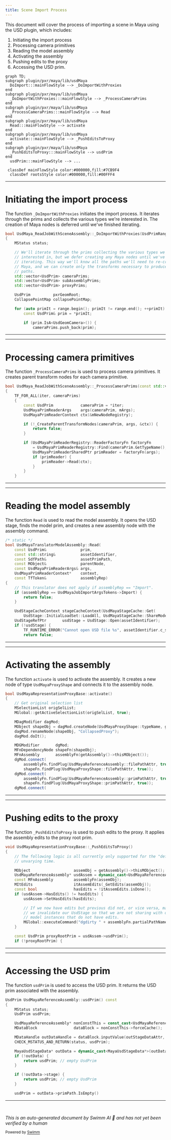 ```yaml
---
title: Scene Import Process
---
```


This document will cover the process of importing a scene in Maya using the USD plugin, which includes:

1. Initiating the import process
2. Processing camera primitives
3. Reading the model assembly
4. Activating the assembly
5. Pushing edits to the proxy
6. Accessing the USD prim.

```mermaid
graph TD;
subgraph plugin/pxr/maya/lib/usdMaya
  DoImport:::mainFlowStyle --> _DoImportWithProxies
end
subgraph plugin/pxr/maya/lib/usdMaya
  _DoImportWithProxies:::mainFlowStyle --> _ProcessCameraPrims
end
subgraph plugin/pxr/maya/lib/usdMaya
  _ProcessCameraPrims:::mainFlowStyle --> Read
end
subgraph plugin/pxr/maya/lib/usdMaya
  Read:::mainFlowStyle --> activate
end
subgraph plugin/pxr/maya/lib/usdMaya
  activate:::mainFlowStyle --> _PushEditsToProxy
end
subgraph plugin/pxr/maya/lib/usdMaya
  _PushEditsToProxy:::mainFlowStyle --> usdPrim
end
  usdPrim:::mainFlowStyle --> ...

 classDef mainFlowStyle color:#000000,fill:#7CB9F4
  classDef rootsStyle color:#000000,fill:#00FFF4
```

<SwmSnippet path="/plugin/pxr/maya/lib/usdMaya/readJob_ImportWithProxies.cpp" line="292">

---

# Initiating the import process

The function `_DoImportWithProxies` initiates the import process. It iterates through the prims and collects the various types we're interested in. The creation of Maya nodes is deferred until we've finished iterating.

```c++
bool UsdMaya_ReadJobWithSceneAssembly::_DoImportWithProxies(UsdPrimRange& range)
{
    MStatus status;

    // We'll iterate through the prims collecting the various types we're
    // interested in, but we defer creating any Maya nodes until we've finished
    // iterating. This way we'll know all the paths we'll need to re-create in
    // Maya, and we can create only the transforms necessary to produce those
    // paths.
    std::vector<UsdPrim> cameraPrims;
    std::vector<UsdPrim> subAssemblyPrims;
    std::vector<UsdPrim> proxyPrims;

    UsdPrim          pxrGeomRoot;
    CollapsePointMap collapsePointMap;

    for (auto primIt = range.begin(); primIt != range.end(); ++primIt) {
        const UsdPrim& prim = *primIt;

        if (prim.IsA<UsdGeomCamera>()) {
            cameraPrims.push_back(prim);
```

---

</SwmSnippet>

<SwmSnippet path="/plugin/pxr/maya/lib/usdMaya/readJob_ImportWithProxies.cpp" line="250">

---

# Processing camera primitives

The function `_ProcessCameraPrims` is used to process camera primitives. It creates parent transform nodes for each camera primitive.

```c++
bool UsdMaya_ReadJobWithSceneAssembly::_ProcessCameraPrims(const std::vector<UsdPrim>& cameraPrims)
{
    TF_FOR_ALL(iter, cameraPrims)
    {
        const UsdPrim            cameraPrim = *iter;
        UsdMayaPrimReaderArgs    args(cameraPrim, mArgs);
        UsdMayaPrimReaderContext ctx(&mNewNodeRegistry);

        if (!_CreateParentTransformNodes(cameraPrim, args, &ctx)) {
            return false;
        }

        if (UsdMayaPrimReaderRegistry::ReaderFactoryFn factoryFn
            = UsdMayaPrimReaderRegistry::Find(cameraPrim.GetTypeName(), mArgs, cameraPrim)) {
            UsdMayaPrimReaderSharedPtr primReader = factoryFn(args);
            if (primReader) {
                primReader->Read(ctx);
            }
        }
    }

```

---

</SwmSnippet>

<SwmSnippet path="/plugin/pxr/maya/lib/usdMaya/translatorModelAssembly.cpp" line="362">

---

# Reading the model assembly

The function `Read` is used to read the model assembly. It opens the USD stage, finds the model prim, and creates a new assembly node with the assembly command.

```c++
/* static */
bool UsdMayaTranslatorModelAssembly::Read(
    const UsdPrim&               prim,
    const std::string&           assetIdentifier,
    const SdfPath&               assetPrimPath,
    const MObject&               parentNode,
    const UsdMayaPrimReaderArgs& args,
    UsdMayaPrimReaderContext*    context,
    const TfToken&               assemblyRep)
{
    // This translator does not apply if assemblyRep == "Import".
    if (assemblyRep == UsdMayaJobImportArgsTokens->Import) {
        return false;
    }

    UsdStageCacheContext stageCacheContext(UsdMayaStageCache::Get(
        UsdStage::InitialLoadSet::LoadAll, UsdMayaStageCache::ShareMode::Shared));
    UsdStageRefPtr       usdStage = UsdStage::Open(assetIdentifier);
    if (!usdStage) {
        TF_RUNTIME_ERROR("Cannot open USD file %s", assetIdentifier.c_str());
        return false;
```

---

</SwmSnippet>

<SwmSnippet path="/plugin/pxr/maya/lib/usdMaya/referenceAssembly.cpp" line="1134">

---

# Activating the assembly

The function `activate` is used to activate the assembly. It creates a new node of type `UsdMayaProxyShape` and connects it to the assembly node.

```c++
bool UsdMayaRepresentationProxyBase::activate()
{
    // Get original selection list
    MSelectionList origSelList;
    MGlobal::getActiveSelectionList(origSelList, true);

    MDagModifier dagMod;
    MObject shapeObj = dagMod.createNode(UsdMayaProxyShape::typeName, getAssembly()->thisMObject());
    dagMod.renameNode(shapeObj, "CollapsedProxy");
    dagMod.doIt();

    MDGModifier       dgMod;
    MFnDependencyNode shapeFn(shapeObj);
    MFnAssembly       assemblyFn(getAssembly()->thisMObject());
    dgMod.connect(
        assemblyFn.findPlug(UsdMayaReferenceAssembly::filePathAttr, true),
        shapeFn.findPlug(UsdMayaProxyShape::filePathAttr, true));
    dgMod.connect(
        assemblyFn.findPlug(UsdMayaReferenceAssembly::primPathAttr, true),
        shapeFn.findPlug(UsdMayaProxyShape::primPathAttr, true));
    dgMod.connect(
```

---

</SwmSnippet>

<SwmSnippet path="/plugin/pxr/maya/lib/usdMaya/referenceAssembly.cpp" line="1178">

---

# Pushing edits to the proxy

The function `_PushEditsToProxy` is used to push edits to the proxy. It applies the assembly edits to the proxy root prim.

```c++
void UsdMayaRepresentationProxyBase::_PushEditsToProxy()
{
    // The following logic is all currently only supported for the "default"
    // unvarying time.

    MObject                   assemObj = getAssembly()->thisMObject();
    UsdMayaReferenceAssembly* usdAssem = dynamic_cast<UsdMayaReferenceAssembly*>(getAssembly());
    const MFnAssembly         assemblyFn(assemObj);
    MItEdits                  itAssemEdits(_GetEdits(assemObj));
    const bool                hasEdits = !itAssemEdits.isDone();
    if (usdAssem->HasEdits() != hasEdits) {
        usdAssem->SetHasEdits(hasEdits);

        // If we now have edits but previous did not, or vice versa, make sure
        // we invalidate our UsdStage so that we are not sharing with other
        // model instances that do not have edits.
        MGlobal::executeCommand("dgdirty " + assemblyFn.partialPathName());
    }

    const UsdPrim proxyRootPrim = usdAssem->usdPrim();
    if (!proxyRootPrim) {
```

---

</SwmSnippet>

<SwmSnippet path="/plugin/pxr/maya/lib/usdMaya/referenceAssembly.cpp" line="978">

---

# Accessing the USD prim

The function `usdPrim` is used to access the USD prim. It returns the USD prim associated with the assembly.

```c++
UsdPrim UsdMayaReferenceAssembly::usdPrim() const
{
    MStatus status;
    UsdPrim usdPrim;

    UsdMayaReferenceAssembly* nonConstThis = const_cast<UsdMayaReferenceAssembly*>(this);
    MDataBlock                dataBlock = nonConstThis->forceCache();

    MDataHandle outDataHandle = dataBlock.inputValue(outStageDataAttr, &status);
    CHECK_MSTATUS_AND_RETURN(status, usdPrim);

    MayaUsdStageData* outData = dynamic_cast<MayaUsdStageData*>(outDataHandle.asPluginData());
    if (!outData) {
        return usdPrim; // empty UsdPrim
    }

    if (!outData->stage) {
        return usdPrim; // empty UsdPrim
    }

    usdPrim = outData->primPath.IsEmpty()
```

---

</SwmSnippet>

&nbsp;

_This is an auto-generated document by Swimm AI 🌊 and has not yet been verified by a human_

<SwmMeta version="3.0.0" repo-id="Z2l0aHViJTNBJTNBbWF5YS11c2QlM0ElM0FnaWxhZG5hdm90" repo-name="maya-usd"><sup>Powered by [Swimm](/)</sup></SwmMeta>
